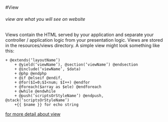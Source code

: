 #View
###### view are what you will see on website
Views contain the HTML served by your application and separate your controller / application logic from your presentation logic. Views are stored in the resources/views directory. A simple view might look something like this:
```$xslt
+ @extends(‘layoutName’)
	+ @yield(‘viewName’), @section(‘viewName’) @endsection
	+ @include(‘viewName’, $data)
	+ @php @endphp
	+ @if @elseif @endif,
	+ @for($I=0;$I<num; $I++) @endfor
	+ @foreach($array as $ele) @endforeach 
	+ @while @endwhile
	+ @push(’scriptsOrStyleName’) @endpush, @stack(‘scriptsOrStyleName’)
	+{{ $name }} for echo string 

```
[for more detail about view](https://laravel.com/docs/5.3/views)


